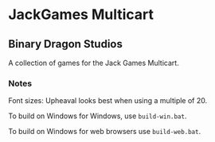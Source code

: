 # JackGames Multicart

## Binary Dragon Studios

A collection of games for the Jack Games Multicart.

### Notes

Font sizes: Upheaval looks best when using a multiple of 20.

To build on Windows for Windows, use `build-win.bat`.

To build on Windows for web browsers use `build-web.bat`.
